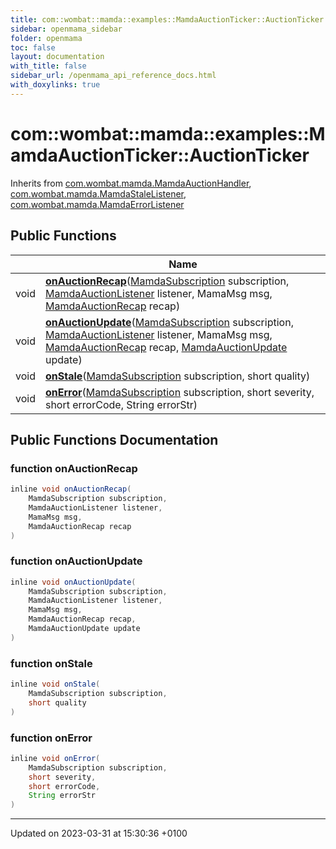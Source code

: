 ```yaml
---
title: com::wombat::mamda::examples::MamdaAuctionTicker::AuctionTicker
sidebar: openmama_sidebar
folder: openmama
toc: false
layout: documentation
with_title: false
sidebar_url: /openmama_api_reference_docs.html
with_doxylinks: true
---
```


# com::wombat::mamda::examples::MamdaAuctionTicker::AuctionTicker





Inherits from [com.wombat.mamda.MamdaAuctionHandler](interfacecom_1_1wombat_1_1mamda_1_1MamdaAuctionHandler.html), [com.wombat.mamda.MamdaStaleListener](interfacecom_1_1wombat_1_1mamda_1_1MamdaStaleListener.html), [com.wombat.mamda.MamdaErrorListener](interfacecom_1_1wombat_1_1mamda_1_1MamdaErrorListener.html)

## Public Functions

|                | Name           |
| -------------- | -------------- |
| void | **[onAuctionRecap](classcom_1_1wombat_1_1mamda_1_1examples_1_1MamdaAuctionTicker_1_1AuctionTicker.html#function-onauctionrecap)**([MamdaSubscription](classcom_1_1wombat_1_1mamda_1_1MamdaSubscription.html) subscription, [MamdaAuctionListener](classcom_1_1wombat_1_1mamda_1_1MamdaAuctionListener.html) listener, MamaMsg msg, [MamdaAuctionRecap](interfacecom_1_1wombat_1_1mamda_1_1MamdaAuctionRecap.html) recap) |
| void | **[onAuctionUpdate](classcom_1_1wombat_1_1mamda_1_1examples_1_1MamdaAuctionTicker_1_1AuctionTicker.html#function-onauctionupdate)**([MamdaSubscription](classcom_1_1wombat_1_1mamda_1_1MamdaSubscription.html) subscription, [MamdaAuctionListener](classcom_1_1wombat_1_1mamda_1_1MamdaAuctionListener.html) listener, MamaMsg msg, [MamdaAuctionRecap](interfacecom_1_1wombat_1_1mamda_1_1MamdaAuctionRecap.html) recap, [MamdaAuctionUpdate](interfacecom_1_1wombat_1_1mamda_1_1MamdaAuctionUpdate.html) update) |
| void | **[onStale](classcom_1_1wombat_1_1mamda_1_1examples_1_1MamdaAuctionTicker_1_1AuctionTicker.html#function-onstale)**([MamdaSubscription](classcom_1_1wombat_1_1mamda_1_1MamdaSubscription.html) subscription, short quality) |
| void | **[onError](classcom_1_1wombat_1_1mamda_1_1examples_1_1MamdaAuctionTicker_1_1AuctionTicker.html#function-onerror)**([MamdaSubscription](classcom_1_1wombat_1_1mamda_1_1MamdaSubscription.html) subscription, short severity, short errorCode, String errorStr) |

## Public Functions Documentation

### function onAuctionRecap

```java
inline void onAuctionRecap(
    MamdaSubscription subscription,
    MamdaAuctionListener listener,
    MamaMsg msg,
    MamdaAuctionRecap recap
)
```


### function onAuctionUpdate

```java
inline void onAuctionUpdate(
    MamdaSubscription subscription,
    MamdaAuctionListener listener,
    MamaMsg msg,
    MamdaAuctionRecap recap,
    MamdaAuctionUpdate update
)
```


### function onStale

```java
inline void onStale(
    MamdaSubscription subscription,
    short quality
)
```


### function onError

```java
inline void onError(
    MamdaSubscription subscription,
    short severity,
    short errorCode,
    String errorStr
)
```


-------------------------------

Updated on 2023-03-31 at 15:30:36 +0100